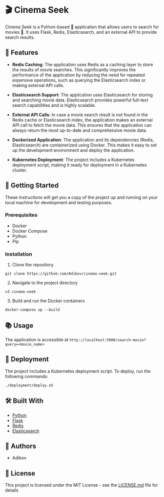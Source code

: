 # 🎬 Cinema Seek

Cinema Seek is a Python-based 🐍 application that allows users to search for movies 🎥. It uses Flask, Redis, Elasticsearch, and an external API to provide search results.

## 🌟 Features

- **Redis Caching**: The application uses Redis as a caching layer to store the results of movie searches. This significantly improves the performance of the application by reducing the need for repeated expensive operations, such as querying the Elasticsearch index or making external API calls.

- **Elasticsearch Support**: The application uses Elasticsearch for storing and searching movie data. Elasticsearch provides powerful full-text search capabilities and is highly scalable.

- **External API Calls**: In case a movie search result is not found in the Redis cache or Elasticsearch index, the application makes an external API call to fetch the movie data. This ensures that the application can always return the most up-to-date and comprehensive movie data.

- **Dockerized Application**: The application and its dependencies (Redis, Elasticsearch) are containerized using Docker. This makes it easy to set up the development environment and deploy the application.

- **Kubernetes Deployment**: The project includes a Kubernetes deployment script, making it ready for deployment in a Kubernetes cluster.

## 🚀 Getting Started

These instructions will get you a copy of the project up and running on your local machine for development and testing purposes.

### Prerequisites

- Docker
- Docker Compose
- Python
- Pip

### Installation

1. Clone the repository
```shell
git clone https://github.com/Adibov/cinema-seek.git
```

2. Navigate to the project directory
```shell
cd cinema-seek
```

3. Build and run the Docker containers
```shell
docker-compose up --build
```

## 📚 Usage

The application is accessible at `http://localhost:5000/search-movie?query=<movie_name>`

## 🚢 Deployment

The project includes a Kubernetes deployment script. To deploy, run the following commands:

```shell
./deployment/deploy.sh
```

## 🛠️ Built With

- [Python](https://www.python.org/)
- [Flask](https://flask.palletsprojects.com/)
- [Redis](https://redis.io/)
- [Elasticsearch](https://www.elastic.co/)

## 👥 Authors

- Adibov

## 📄 License

This project is licensed under the MIT License - see the [LICENSE.md](LICENSE.md) file for details
